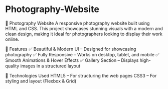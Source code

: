# Photography-Website
📸 Photography Website  A responsive photography website built using HTML and CSS. This project showcases stunning visuals with a modern and clean design, making it ideal for photographers looking to display their work online.

🚀 Features
✅ Beautiful & Modern UI – Designed for showcasing photography
✅ Fully Responsive – Works on desktop, tablet, and mobile
✅ Smooth Animations & Hover Effects
✅ Gallery Section – Displays high-quality images in a structured layout

🔧 Technologies Used
HTML5 – For structuring the web pages
CSS3 – For styling and layout (Flexbox & Grid)
